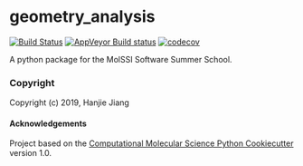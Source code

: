 geometry_analysis
==============================
[//]: # (Badges)
[![Build Status](https://travis-ci.org/hanjiej/geometry_analysis.svg?branch=master)](https://travis-ci.org/hanjiej/geometry_analysis)
[![AppVeyor Build status](https://ci.appveyor.com/api/projects/status/REPLACE_WITH_APPVEYOR_LINK/branch/master?svg=true)](https://ci.appveyor.com/project/REPLACE_WITH_OWNER_ACCOUNT/geometry_analysis/branch/master)
[![codecov](https://codecov.io/gh/REPLACE_WITH_OWNER_ACCOUNT/geometry_analysis/branch/master/graph/badge.svg)](https://codecov.io/gh/REPLACE_WITH_OWNER_ACCOUNT/geometry_analysis/branch/master)

A python package for the MolSSI Software Summer School.

### Copyright

Copyright (c) 2019, Hanjie Jiang


#### Acknowledgements
 
Project based on the 
[Computational Molecular Science Python Cookiecutter](https://github.com/molssi/cookiecutter-cms) version 1.0.
